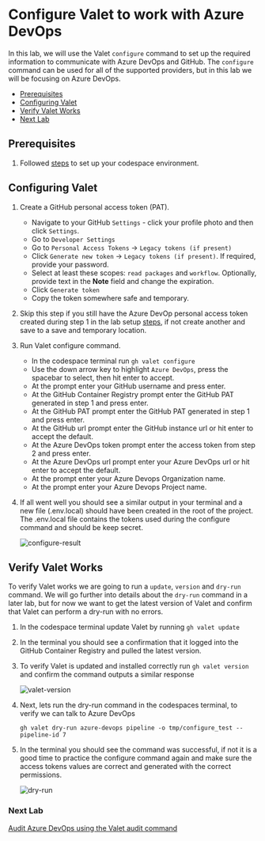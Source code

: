 # Configure Valet to work with Azure DevOps
In this lab, we will use the Valet `configure` command to set up the required information to communicate with Azure DevOps and GitHub. The `configure` command can be used for all of the supported providers, but in this lab we will be focusing on Azure DevOps.
- [Prerequisites](#prerequisites)
- [Configuring Valet](#configuring-valet)
- [Verify Valet Works](#verify-valet-works)
- [Next Lab](#next-lab)

## Prerequisites
1. Followed [steps](../azure_devops#readme) to set up your codespace environment.

## Configuring Valet
1. Create a GitHub personal access token (PAT). 
    - Navigate to your GitHub `Settings` - click your profile photo and then click `Settings`.
    - Go to `Developer Settings`
    - Go to `Personal Access Tokens` -> `Legacy tokens (if present)`
    - Click `Generate new token` -> `Legacy tokens (if present)`. If required, provide your password.
    - Select at least these scopes: `read packages` and `workflow`. Optionally, provide text in the **Note** field and change the expiration.
    - Click `Generate token`
    - Copy the token somewhere safe and temporary.
2. Skip this step if you still have the Azure DevOp personal access token created during step 1 in the lab setup [steps](../azure_devops#bootstrap-your-azure-devops-organization), if not create another and save to a save and temporary location.
3. Run Valet configure command.
   - In the codespace terminal run `gh valet configure`
   - Use the down arrow key to highlight `Azure DevOps`, press the spacebar to select, then hit enter to accept.
   - At the prompt enter your GitHub username and press enter.
   - At the GitHub Container Registry prompt enter the GitHub PAT generated in step 1 and press enter.
   - At the GitHub PAT prompt enter the GitHub PAT generated in step 1 and press enter.
   - At the GitHub url prompt enter the GitHub instance url or hit enter to accept the default.
   - At the Azure DevOps token prompt enter the access token from step 2 and press enter.
   - At the Azure DevOps url prompt enter your Azure DevOps url or hit enter to accept the default.
   - At the prompt enter your Azure Devops Organization name.
   - At the prompt enter your Azure Devops Project name.
4. If all went well you should see a similar output in your terminal and a new file (.env.local) should have been created in the root of the project. The .env.local file contains the tokens used during the configure command and should be keep secret. 

   ![configure-result](https://user-images.githubusercontent.com/18723510/187771230-27c97889-d98a-48f7-af01-c1a9f8df6423.png)

  
## Verify Valet Works
To verify Valet works we are going to run a `update`, `version` and `dry-run` command.  We will go further into details about the `dry-run` command in a later lab, but for now we want to get the latest version of Valet and confirm that Valet can perform a dry-run with no errors.

1. In the codespace terminal update Valet by running `gh valet update`
2. In the terminal you should see a confirmation that it logged into the GitHub Container Registry and pulled the latest version.
3. To verify Valet is updated and installed correctly run `gh valet version` and confirm the command outputs a similar response
  
   ![valet-version](https://user-images.githubusercontent.com/18723510/187771571-83c0ede3-0b5d-49d5-9cf8-9ff2774ef114.png)

4. Next, lets run the dry-run command in the codespaces terminal, to verify we can talk to Azure DevOps
    ```
    gh valet dry-run azure-devops pipeline -o tmp/configure_test --pipeline-id 7
    ```
5. In the terminal you should see the command was successful, if not it is a good time to practice the configure command again and make sure the access tokens values are correct and generated with the correct permissions.
  
   ![dry-run](https://user-images.githubusercontent.com/18723510/187773568-5b4ef731-958f-4e5a-8f50-ea4e8a9e75d4.png)


### Next Lab
[Audit Azure DevOps using the Valet audit command](../azure_devops/valet-audit-lab.md)

